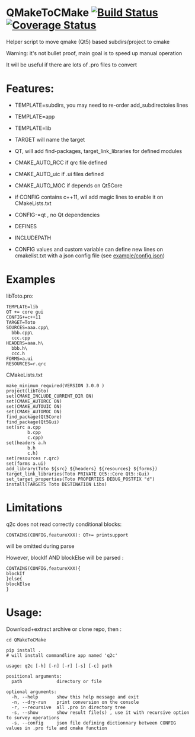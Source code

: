 # QMakeToCMake [![Build Status](https://travis-ci.org/davidtazy/QMake2CMake.svg?branch=master)](https://travis-ci.org/davidtazy/QMake2CMake) [![Coverage Status](https://coveralls.io/repos/github/davidtazy/QMake2CMake/badge.svg?branch=master&service=github)](https://coveralls.io/github/davidtazy/QMake2CMake?branch=master&service=github)
Helper script to move qmake (Qt5) based subdirs/project to cmake

Warning: it's not bullet proof,
main goal is to speed up manual operation

It will be useful if there are lots of .pro files to convert

# Features:
- TEMPLATE=subdirs,  you may need to re-order add_subdirectoies lines
- TEMPLATE=app 
- TEMPLATE=lib
- TARGET will name the target 
- QT, will add find-packages, target_link_libraries for defined modules
- CMAKE_AUTO_RCC if qrc file defined
- CMAKE_AUTO_uic if .ui files defined
- CMAKE_AUTO_MOC if depends on Qt5Core

- if CONFIG contains c++11, wil add magic lines to enable it on CMakeLists.txt
- CONFIG-=qt , no Qt dependencies
- DEFINES
- INCLUDEPATH
- CONFIG values and custom variable can define new lines on cmakelist.txt with a json config file (see [example/config.json](example/config.json))

# Examples

libToto.pro:
```
TEMPLATE=lib
QT += core gui
CONFIG+=c++11
TARGET=Toto
SOURCES=aaa.cpp\
  bbb.cpp\
  ccc.cpp
HEADERS=aaa.h\
  bbb.h\
  ccc.h
FORMS=a.ui
RESOURCES=r.qrc
```
CMakeLists.txt
```
make_minimum_required(VERSION 3.0.0 )
project(libToto)
set(CMAKE_INCLUDE_CURRENT_DIR ON)
set(CMAKE_AUTORCC ON)
set(CMAKE_AUTOUIC ON)
set(CMAKE_AUTOMOC ON)
find_package(Qt5Core)
find_package(Qt5Gui)
set(src a.cpp
        b.cpp
        c.cpp)
set(headers a.h
        b.h
        c.h)
set(resources r.qrc)
set(forms a.ui)
add_library(Toto ${src} ${headers} ${resources} ${forms})
target_link_libraries(Toto PRIVATE Qt5::Core Qt5::Gui)
set_target_properties(Toto PROPERTIES DEBUG_POSTFIX "d")
install(TARGETS Toto DESTINATION Libs)
```
# Limitations

q2c does not read correctly conditional blocks:
```
CONTAINS(CONFIG,featureXXX): QT+= printsupport
```
will be omitted during parse

However, blockIf AND blockElse will be parsed :
```
CONTAINS(CONFIG,featureXXX){
blockIf
}else{
blockElse
}
```

# Usage:

Download+extract archive or clone repo, then :
```
cd QMakeToCMake

pip install .
# will install commandline app named 'q2c'

usage: q2c [-h] [-n] [-r] [-s] [-c] path

positional arguments:
  path             directory or file

optional arguments:
  -h, --help       show this help message and exit
  -n, --dry-run    print conversion on the console
  -r, --recursive  all .pro in directory tree
  -s, --show       show result file(s) , use it with recursive option to survey operations
  -s, --config     json file defining dictionnary between CONFIG values in .pro file and cmake function
```
